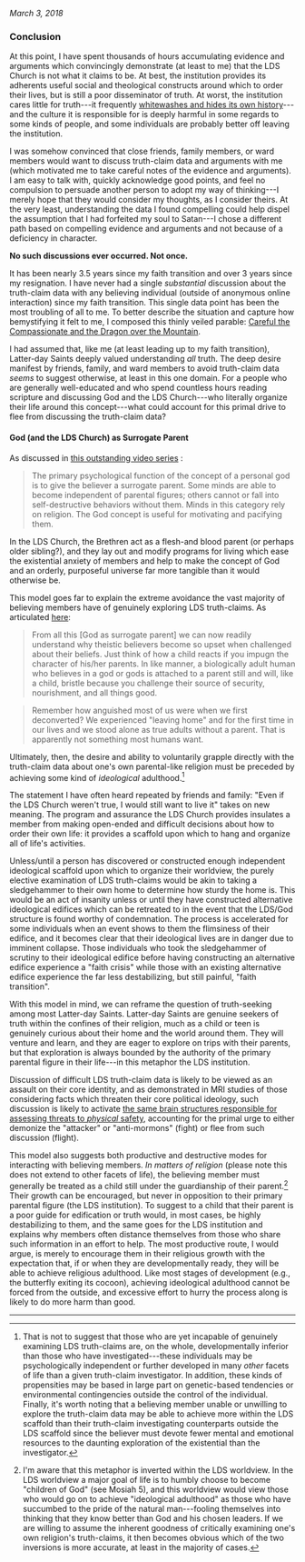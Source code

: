 _March 3, 2018_

### Conclusion

At this point, I have spent thousands of hours accumulating evidence and arguments which convincingly demonstrate (at least to me) that the LDS Church is not what it claims to be.  At best, the institution provides its adherents useful social and theological constructs around which to order their lives, but is still a poor disseminator of truth. At worst, the institution cares little for truth---it frequently [whitewashes and hides its own history](https://proveallthingsholdfasttogood.wordpress.com/the-hiding-of-church-history/)---and the culture it is responsible for is deeply harmful in some regards to some kinds of people, and some individuals are probably better off leaving the institution.

I was somehow convinced that close friends, family members, or ward members would want to discuss truth-claim data and arguments with me (which motivated me to take careful notes of the evidence and arguments).  I am easy to talk with, quickly acknowledge good points, and feel no compulsion to persuade another person to adopt my way of thinking---I merely hope that they would consider my thoughts, as I consider theirs.  At the very least, understanding the data I found compelling could help dispel the assumption that I had forfeited my soul to Satan---I chose a different path based on compelling evidence and arguments and not because of a deficiency in character.

**No such discussions ever occurred.  Not once.**

It has been nearly 3.5 years since my faith transition and over 3 years since my resignation.  I have never had a single _substantial_ discussion about the truth-claim data with any believing individual (outside of anonymous online interaction) since my faith transition.  This single data point has been the most troubling of all to me.  To better describe the situation and capture how bemystifying it felt to me, I composed this thinly veiled parable: [Careful the Compassionate and the Dragon over the Mountain](https://www.reddit.com/r/exmormon/comments/7sobwf/careful_the_compassionate_and_the_dragon_over_the/).

I had assumed that, like me (at least leading up to my faith transition), Latter-day Saints deeply valued understanding _all_ truth.  The deep desire manifest by friends, family, and ward members to avoid truth-claim data _seems_ to suggest otherwise, at least in this one domain.  For a people who are generally well-educated and who spend countless hours reading scripture and discussing God and the LDS Church---who literally organize their life around this concept---what could account for this primal drive to flee from discussing the truth-claim data?

#### God (and the LDS Church) as Surrogate Parent

As discussed in [this outstanding video series](https://www.youtube.com/playlist?list=PLA0C3C1D163BE880A) :

> The primary psychological function of the concept of a personal god is to give the believer a surrogate parent. Some minds are able to become independent of parental figures; others cannot or fall into self-destructive behaviors without them. Minds in this category rely on religion. The God concept is useful for motivating and pacifying them.

In the LDS Church, the Brethren act as a flesh-and blood parent (or perhaps older sibling?), and they lay out and modify programs for living which ease the existential anxiety of members and help to make the concept of God and an orderly, purposeful universe far more tangible than it would otherwise be.

This model goes far to explain the extreme avoidance the vast majority of believing members have of genuinely exploring LDS truth-claims.  As articulated [here](https://deconversion.net/2012/10/02/the-concept-of-god-as-a-surrogate-parent/):

> From all this [God as surrogate parent] we can now readily understand why theistic believers become so upset when challenged about their beliefs. Just think of how a child reacts if you impugn the character of his/her parents. In like manner, a biologically adult human who believes in a god or gods is attached to a parent still and will, like a child, bristle because you challenge their source of security, nourishment, and all things good.

> Remember how anguished most of us were when we first deconverted? We experienced "leaving home" and for the first time in our lives  and we stood alone as true adults without a parent. That is apparently not something most humans want.

Ultimately, then, the desire and ability to voluntarily grapple directly with the truth-claim data about one's own parental-like religion must be preceded by achieving some kind of _ideological_ adulthood.[^1]

The statement I have often heard repeated by friends and family: "Even if the LDS Church weren't true, I would still want to live it" takes on new meaning.  The program and assurance the LDS Church provides insulates a member from making open-ended and difficult decisions about how to order their own life: it provides a scaffold upon which to hang and organize all of life's activities.

Unless/until a person has discovered or constructed enough independent ideological scaffold upon which to organize their worldview, the purely elective examination of LDS truth-claims would be akin to taking a sledgehammer to their own home to determine how sturdy the home is.  This would be an act of insanity unless or until they have constructed alternative ideological edifices which can be retreated to in the event that the LDS/God structure is found worthy of condemnation.  The process is accelerated for some individuals when an event shows to them the flimsiness of their edifice, and it becomes clear that their ideological lives are in danger due to imminent collapse.  Those individuals who took the sledgehammer of scrutiny to their ideological edifice before having constructing an alternative edifice experience a "faith crisis" while those with an existing alternative edifice experience the far less destabilizing, but still painful, "faith transition".

With this model in mind, we can reframe the question of truth-seeking among most Latter-day Saints.  Latter-day Saints are genuine seekers of truth within the confines of their religion, much as a child or teen is genuinely curious about their home and the world around them.  They will venture and learn, and they are eager to explore on trips with their parents, but that exploration is always bounded by the authority of the primary parental figure in their life---in this metaphor the LDS institution.

Discussion of difficult LDS truth-claim data is likely to be viewed as an assault on their core identity, and as demonstrated in MRI studies of those considering facts which threaten their core political ideology, such discussion is likely to activate [the same brain structures responsible for assessing threats to _physical_ safety](https://www.nature.com/articles/srep39589), accounting for the primal urge to either demonize the "attacker" or "anti-mormons" (fight) or flee from such discussion (flight).

This model also suggests both productive and destructive modes for interacting with believing members.  _In matters of religion_ (please note this does not extend to other facets of life), the believing member must generally be treated as a child still under the guardianship of their parent.[^2]  Their growth can be encouraged, but never in opposition to their primary parental figure (the LDS institution).  To suggest to a child that their parent is a poor guide for edification or truth would, in most cases, be highly destabilizing to them, and the same goes for the LDS institution and explains why members often distance themselves from those who share such information in an effort to help.  The most productive route, I would argue, is merely to encourage them in their religious growth with the expectation that, if or when they are developmentally ready, they will be able to achieve religious adulthood.  Like most stages of development (e.g., the butterfly exiting its cocoon), achieving ideological adulthood cannot be forced from the outside, and excessive effort to hurry the process along is likely to do more harm than good.

---

[^1]: That is not to suggest that those who are yet incapable of genuinely examining LDS truth-claims are, on the whole, developmentally inferior than those who have investigated---these individuals may be psychologically independent or further developed in many _other_ facets of life than a given truth-claim investigator.  In addition, these kinds of propensities may be based in large part on genetic-based tendencies or environmental contingencies outside the control of the individual.  Finally, it's worth noting that a believing member unable or unwilling to explore the truth-claim data may be able to achieve more within the LDS scaffold than their truth-claim investigating counterparts outside the LDS scaffold since the believer must devote fewer mental and emotional resources to the daunting exploration of the existential than the investigator.

[^2]: I'm aware that this metaphor is inverted within the LDS worldview.  In the LDS worldview a major goal of life is to humbly choose to become "children of God" (see Mosiah 5), and this worldview would view those who would go on to achieve "ideological adulthood" as those who have succumbed to the pride of the natural man---fooling themselves into thinking that they know better than God and his chosen leaders.  If we are willing to assume the inherent goodness of critically examining one's own religion's truth-claims, it then becomes obvious which of the two inversions is more accurate, at least in the majority of cases.
